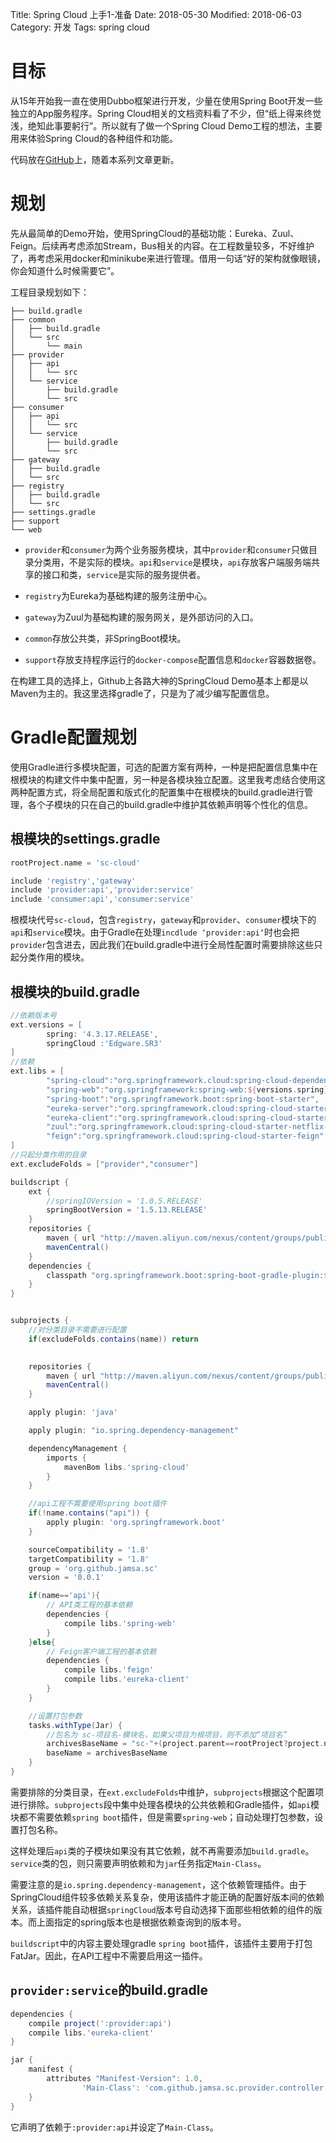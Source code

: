 Title: Spring Cloud 上手1-准备
Date: 2018-05-30
Modified: 2018-06-03
Category: 开发
Tags: spring cloud

# 目标

从15年开始我一直在使用Dubbo框架进行开发，少量在使用Spring Boot开发一些独立的App服务程序。Spring Cloud相关的文档资料看了不少，但“纸上得来终觉浅，绝知此事要躬行”。所以就有了做一个Spring Cloud Demo工程的想法，主要用来体验Spring Cloud的各种组件和功能。

代码放在[GitHub](https://github.com/Jamsa/sc-cloud)上，随着本系列文章更新。

# 规划

先从最简单的Demo开始，使用SpringCloud的基础功能：Eureka、Zuul、Feign。后续再考虑添加Stream，Bus相关的内容。在工程数量较多，不好维护了，再考虑采用docker和minikube来进行管理。借用一句话“好的架构就像眼镜，你会知道什么时候需要它”。

工程目录规划如下：

```
├── build.gradle
├── common
│   ├── build.gradle
│   └── src
│       └── main
├── provider
│   ├── api
│   │   └── src
│   └── service
│       ├── build.gradle
│       └── src
├── consumer
│   ├── api
│   │   └── src
│   └── service
│       ├── build.gradle
│       └── src
├── gateway
│   ├── build.gradle
│   └── src
├── registry
│   ├── build.gradle
│   └── src
├── settings.gradle
├── support
└── web
```

 - `provider`和`consumer`为两个业务服务模块，其中`provider`和`consumer`只做目录分类用，不是实际的模块。`api`和`service`是模块，`api`存放客户端服务端共享的接口和类，`service`是实际的服务提供者。

 - `registry`为Eureka为基础构建的服务注册中心。
 
 - `gateway`为Zuul为基础构建的服务网关，是外部访问的入口。
 
 - `common`存放公共类，非SpringBoot模块。
 
 - `support`存放支持程序运行的`docker-compose`配置信息和`docker`容器数据卷。

在构建工具的选择上，Github上各路大神的SpringCloud Demo基本上都是以Maven为主的。我这里选择gradle了，只是为了减少编写配置信息。

# Gradle配置规划

使用Gradle进行多模块配置，可选的配置方案有两种，一种是把配置信息集中在根模块的构建文件中集中配置，另一种是各模块独立配置。这里我考虑结合使用这两种配置方式，将全局配置和版式化的配置集中在根模块的build.gradle进行管理，各个子模块的只在自己的build.gradle中维护其依赖声明等个性化的信息。

## 根模块的settings.gradle

```groovy
rootProject.name = 'sc-cloud'

include 'registry','gateway'
include 'provider:api','provider:service'
include 'consumer:api','consumer:service'
```
根模块代号`sc-cloud`，包含`registry`，`gateway`和`provider`、`consumer`模块下的`api`和`service`模块。由于Gradle在处理`incdlude ‘provider:api‘`时也会把`provider`包含进去，因此我们在build.gradle中进行全局性配置时需要排除这些只起分类作用的模块。

## 根模块的build.gradle

```groovy
//依赖版本号
ext.versions = [
        spring: '4.3.17.RELEASE',
        springCloud :'Edgware.SR3'
]
//依赖
ext.libs = [
        "spring-cloud":"org.springframework.cloud:spring-cloud-dependencies:${versions.springCloud}",
        "spring-web":"org.springframework:spring-web:${versions.spring}",
        "spring-boot":"org.springframework.boot:spring-boot-starter",
        "eureka-server":"org.springframework.cloud:spring-cloud-starter-netflix-eureka-server",
        "eureka-client":"org.springframework.cloud:spring-cloud-starter-netflix-eureka-client",
        "zuul":"org.springframework.cloud:spring-cloud-starter-netflix-zuul",
        "feign":"org.springframework.cloud:spring-cloud-starter-feign"
]
//只起分类作用的目录
ext.excludeFolds = ["provider","consumer"]

buildscript {
    ext {
        //springIOVersion = '1.0.5.RELEASE'
        springBootVersion = '1.5.13.RELEASE'
    }
    repositories {
        maven { url "http://maven.aliyun.com/nexus/content/groups/public/" }
        mavenCentral()
    }
    dependencies {
        classpath "org.springframework.boot:spring-boot-gradle-plugin:${springBootVersion}"
    }
}


subprojects {
    //对分类目录不需要进行配置
    if(excludeFolds.contains(name)) return
    

    repositories {
        maven { url "http://maven.aliyun.com/nexus/content/groups/public/" }
        mavenCentral()
    }

    apply plugin: 'java'

    apply plugin: "io.spring.dependency-management"

    dependencyManagement {
        imports {
            mavenBom libs.'spring-cloud'
        }
    }

    //api工程不需要使用spring boot插件
    if(!name.contains("api")) {
        apply plugin: 'org.springframework.boot'
    }

    sourceCompatibility = '1.8'
    targetCompatibility = '1.8'
    group = 'org.github.jamsa.sc'
    version = '0.0.1'

    if(name=='api'){
        // API类工程的基本依赖
        dependencies {
            compile libs.'spring-web'
        }
    }else{
        // Feign客户端工程的基本依赖
        dependencies {
            compile libs.'feign'
            compile libs.'eureka-client'
        }
    }

    //设置打包参数
    tasks.withType(Jar) {
        //包名为 sc-项目名-模块名，如果父项目为根项目，则不添加“项目名”
        archivesBaseName = "sc-"+(project.parent==rootProject?project.name:project.parent.name+"-"+project.name)
        baseName = archivesBaseName
    }
}

```

需要排除的分类目录，在`ext.excludeFolds`中维护，`subprojects`根据这个配置项进行排除。`subprojects`段中集中处理各模块的公共依赖和Gradle插件，如`api`模块都不需要依赖`spring boot`插件，但是需要`spring-web`；自动处理打包参数，设置打包名称。

这样处理后`api`类的子模块如果没有其它依赖，就不再需要添加`build.gradle`。`service`类的包，则只需要声明依赖和为`jar`任务指定`Main-Class`。

需要注意的是`io.spring.dependency-management`，这个依赖管理插件。由于SpringCloud组件较多依赖关系复杂，使用该插件才能正确的配置好版本间的依赖关系，该插件能自动根据`springCloud`版本号自动选择下面那些相依赖的组件的版本。而上面指定的spring版本也是根据依赖查询到的版本号。

`buildscript`中的内容主要处理gradle `spring boot`插件，该插件主要用于打包FatJar。因此，在API工程中不需要启用这一插件。

## `provider:service`的build.gradle

```groovy
dependencies {
    compile project(':provider:api')
    compile libs.'eureka-client'
}

jar {
    manifest {
        attributes "Manifest-Version": 1.0,
                'Main-Class': 'com.github.jamsa.sc.provider.controller.ProviderController'
    }
}
```

它声明了依赖于`:provider:api`并设定了`Main-Class`。
